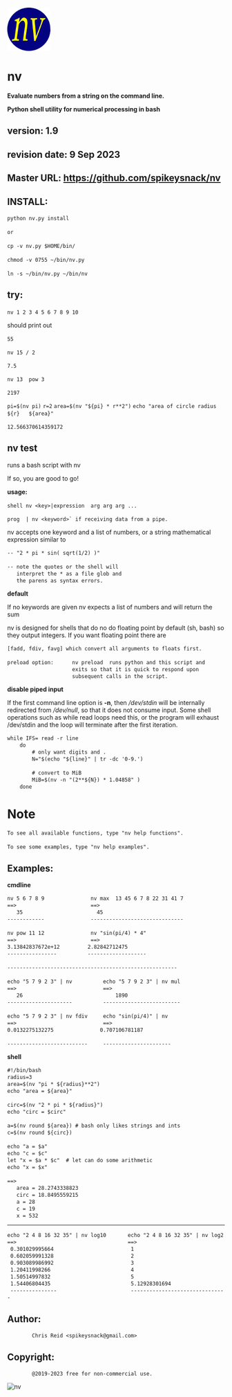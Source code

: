 ![nv](nvlogo.png)

# nv

**Evaluate numbers from a string on the command line.**

**Python shell utility for numerical processing in bash**

version: 1.9
-------

revision date: 9 Sep 2023
-------------

Master URL: <https://github.com/spikeysnack/nv>
-----------


INSTALL:
--------

    python nv.py install

    or

    cp -v nv.py $HOME/bin/

    chmod -v 0755 ~/bin/nv.py

    ln -s ~/bin/nv.py ~/bin/nv


try:
----

 `nv 1 2 3 4 5 6 7 8 9 10`

should print out

 `55`



 `nv 15 / 2`
 
 `7.5`

 `nv 13  pow 3`
 
 `2197`



 `pi=$(nv pi)`
 `r=2`
 `area=$(nv "${pi} * r**2")`
 `echo "area of circle radius ${r}   ${area}"`

 `12.566370614359172` 



nv test
-------

runs a bash script with nv

If so, you are good to go!


**usage:**

 ```shell nv <key>|expression  arg arg arg ...```
 
 ```prog  | nv <keyword>` if receiving data from a pipe.```
 
    
nv accepts one keyword and a list of numbers,
or a string mathematical expression
similar to

    -- "2 * pi * sin( sqrt(1/2) )"
    
    -- note the quotes or the shell will
       interpret the * as a file glob and
       the parens as syntax errors.


**default**

If no keywords are given nv expects a list of numbers and will return the sum
    
nv is designed for shells that do no do floating point by default (sh, bash)
so they output integers. If you want floating point there are
    
    [fadd, fdiv, favg] which convert all arguments to floats first.
    
    preload option:      nv preload  runs python and this script and
                         exits so that it is quick to respond upon
                         subsequent calls in the script.
    

**disable piped input**

If the first command line option is **-n**, then */dev/stdin* will be internally
redirected from */dev/null*, so that it does not consume input. Some
shell operations such as while read loops need this, or the program
will exhaust /dev/stdin and the loop will terminate after the first iteration.

    while IFS= read -r line
        do
	        # only want digits and . 
            N="$(echo "${line}" | tr -dc '0-9.')

	        # convert to MiB
            MiB=$(nv -n "(2**${N}) * 1.04858" )
        done


Note    
====
    To see all available functions, type "nv help functions".
               
    To see some examples, type "nv help examples".




Examples:
--------

**cmdline**
    
    nv 5 6 7 8 9               nv max  13 45 6 7 8 22 31 41 7
    ==>                        ==>
       35                        45
    ------------               ------------------------------
     
    nv pow 11 12               nv "sin(pi/4) * 4"
    ==>                        ==>
    3.13842837672e+12         2.82842712475
    ----------------          -------------------
    
    -------------------------------------------------------
     
    echo "5 7 9 2 3" | nv          echo "5 7 9 2 3" | nv mul
    ==>                            ==>
       26                              1890
    ---------------------          -------------------------
     
    echo "5 7 9 2 3" | nv fdiv     echo "sin(pi/4)" | nv
    ==>                            ==>
    0.0132275132275               0.707106781187

    --------------------------     ----------------------

**shell**

    #!/bin/bash
    radius=3
    area=$(nv "pi * ${radius}**2")
    echo "area = ${area}"
 
    circ=$(nv "2 * pi * ${radius}")
    echo "circ = $circ"
 
    a=$(nv round ${area}) # bash only likes strings and ints
    c=$(nv round ${circ})
 
    echo "a = $a"
    echo "c = $c"
    let "x = $a * $c"  # let can do some arithmetic
    echo "x = $x"
 
    ==>
       area = 28.2743338823
       circ = 18.8495559215
       a = 28
       c = 19
       x = 532

---------------------------------------------------------------------

    echo "2 4 8 16 32 35" | nv log10       echo "2 4 8 16 32 35" | nv log2
    ==>                                    ==>
     0.301029995664                         1
     0.602059991328                         2
     0.903089986992                         3
     1.20411998266                          4
     1.50514997832                          5
     1.54406804435                          5.12928301694
     ---------------                        -------------------------------

Author:
-------
			Chris Reid <spikeysnack@gmail.com>

Copyright:
----------
			@2019-2023 free for non-commercial use.


![nv](nv.png)
